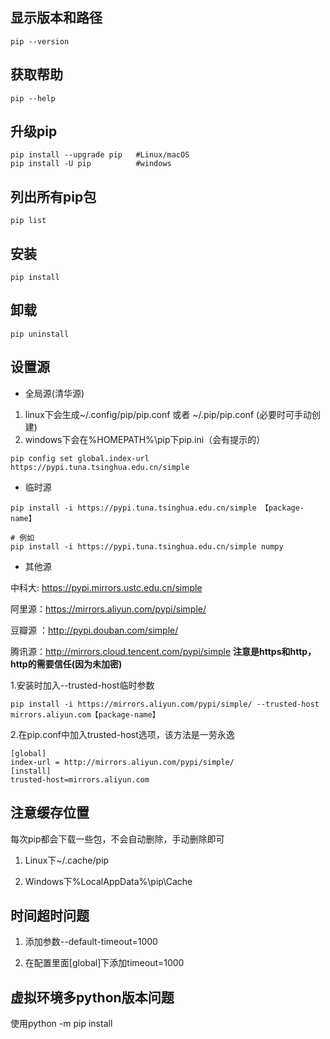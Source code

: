 ## 显示版本和路径

```shell
pip --version
```

## 获取帮助

```shell
pip --help
```

## 升级pip
```shell
pip install --upgrade pip   #Linux/macOS 
pip install -U pip          #windows
```

## 列出所有pip包

```shell
pip list
```

## 安装

```shell
pip install 
```

## 卸载

```shell
pip uninstall
```



## 设置源

+ 全局源(清华源)

1. linux下会生成~/.config/pip/pip.conf 或者 ~/.pip/pip.conf  (必要时可手动创建)
2. windows下会在%HOMEPATH%\pip下pip.ini（会有提示的）

```shell
pip config set global.index-url https://pypi.tuna.tsinghua.edu.cn/simple
```

+ 临时源

```shell
pip install -i https://pypi.tuna.tsinghua.edu.cn/simple 【package-name】

# 例如
pip install -i https://pypi.tuna.tsinghua.edu.cn/simple numpy
```

+ 其他源

中科大: https://pypi.mirrors.ustc.edu.cn/simple

阿里源：https://mirrors.aliyun.com/pypi/simple/

豆瓣源 ：http://pypi.douban.com/simple/

腾讯源：http://mirrors.cloud.tencent.com/pypi/simple
**注意是https和http，http的需要信任(因为未加密)**

1.安装时加入--trusted-host临时参数

```shell
pip install -i https://mirrors.aliyun.com/pypi/simple/ --trusted-host mirrors.aliyun.com【package-name】
```

2.在pip.conf中加入trusted-host选项，该方法是一劳永逸

```shell
[global]
index-url = http://mirrors.aliyun.com/pypi/simple/
[install]
trusted-host=mirrors.aliyun.com
```



## 注意缓存位置

每次pip都会下载一些包，不会自动删除，手动删除即可

1. Linux下~/.cache/pip 

2. Windows下%LocalAppData%\pip\Cache



## 时间超时问题

1. 添加参数--default-timeout=1000

2. 在配置里面[global]下添加timeout=1000



## 虚拟环境多python版本问题

使用python -m pip install

